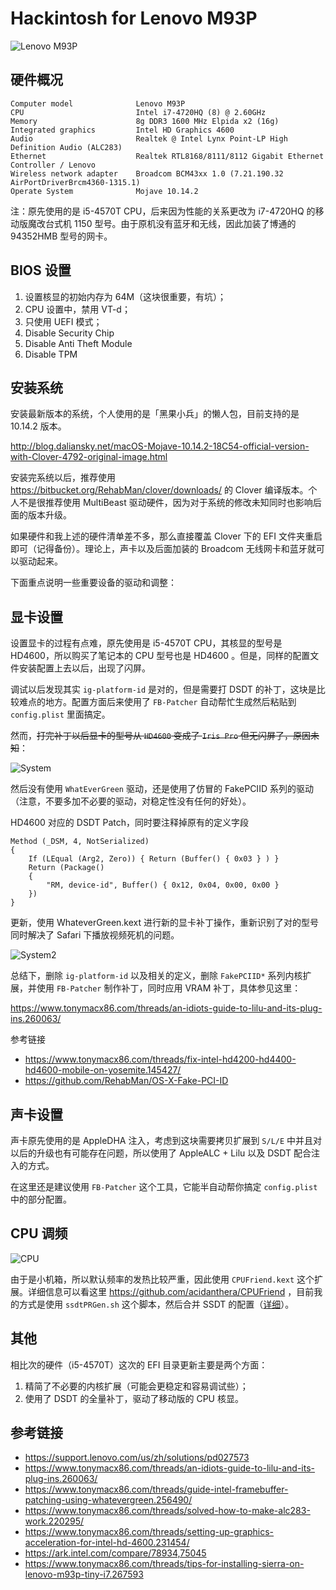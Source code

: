 # Hackintosh for Lenovo M93P 

![Lenovo M93P](asserts/device.png)

## 硬件概况

```
Computer model              Lenovo M93P
CPU                         Intel i7-4720HQ (8) @ 2.60GHz
Memory                      8g DDR3 1600 MHz Elpida x2 (16g)
Integrated graphics         Intel HD Graphics 4600
Audio                       Realtek @ Intel Lynx Point-LP High Definition Audio (ALC283)
Ethernet                    Realtek RTL8168/8111/8112 Gigabit Ethernet Controller / Lenovo
Wireless network adapter    Broadcom BCM43xx 1.0 (7.21.190.32 AirPortDriverBrcm4360-1315.1)
Operate System              Mojave 10.14.2
```

注：原先使用的是 i5-4570T CPU，后来因为性能的关系更改为 i7-4720HQ 的移动版魔改台式机 1150 型号。由于原机没有蓝牙和无线，因此加装了博通的 94352HMB 型号的网卡。

## BIOS 设置

1. 设置核显的初始内存为 64M（这块很重要，有坑）；
2. CPU 设置中，禁用 VT-d；
3. 只使用 UEFI 模式；
4. Disable Security Chip
5. Disable Anti Theft Module
6. Disable TPM

## 安装系统

安装最新版本的系统，个人使用的是「黑果小兵」的懒人包，目前支持的是 10.14.2 版本。

http://blog.daliansky.net/macOS-Mojave-10.14.2-18C54-official-version-with-Clover-4792-original-image.html

安装完系统以后，推荐使用 https://bitbucket.org/RehabMan/clover/downloads/ 的 Clover 编译版本。个人不是很推荐使用 MultiBeast 驱动硬件，因为对于系统的修改未知同时也影响后面的版本升级。

如果硬件和我上述的硬件清单差不多，那么直接覆盖 Clover 下的 EFI 文件夹重启即可（记得备份）。理论上，声卡以及后面加装的 Broadcom 无线网卡和蓝牙就可以驱动起来。

下面重点说明一些重要设备的驱动和调整：

## 显卡设置

设置显卡的过程有点难，原先使用是 i5-4570T CPU，其核显的型号是 HD4600，所以购买了笔记本的 CPU 型号也是 HD4600 。但是，同样的配置文件安装配置上去以后，出现了闪屏。

调试以后发现其实 `ig-platform-id` 是对的，但是需要打 DSDT 的补丁，这块是比较难点的地方。配置方面后来使用了 `FB-Patcher` 自动帮忙生成然后粘贴到 `config.plist` 里面搞定。

然而，<del>打完补丁以后显卡的型号从 `HD4600` 变成了 `Iris Pro` 但无闪屏了，原因未知</del>：

![System](asserts/system.png)

然后没有使用 `WhatEverGreen` 驱动，还是使用了仿冒的 FakePCIID 系列的驱动（注意，不要多加不必要的驱动，对稳定性没有任何的好处）。

HD4600 对应的 DSDT Patch，同时要注释掉原有的定义字段

```dsl
Method (_DSM, 4, NotSerialized)
{
    If (LEqual (Arg2, Zero)) { Return (Buffer() { 0x03 } ) }
    Return (Package()
    {
        "RM, device-id", Buffer() { 0x12, 0x04, 0x00, 0x00 }
    })
}
```

更新，使用 WhateverGreen.kext 进行新的显卡补丁操作，重新识别了对的型号同时解决了 Safari 下播放视频死机的问题。

![System2](asserts/system2.png)

总结下，删除 `ig-platform-id` 以及相关的定义，删除 `FakePCIID*` 系列内核扩展，并使用 `FB-Patcher` 制作补丁，同时应用 VRAM 补丁，具体参见这里：

https://www.tonymacx86.com/threads/an-idiots-guide-to-lilu-and-its-plug-ins.260063/


参考链接

* https://www.tonymacx86.com/threads/fix-intel-hd4200-hd4400-hd4600-mobile-on-yosemite.145427/
* https://github.com/RehabMan/OS-X-Fake-PCI-ID


## 声卡设置

声卡原先使用的是 AppleDHA 注入，考虑到这块需要拷贝扩展到 `S/L/E` 中并且对以后的升级也有可能存在问题，所以使用了 AppleALC + Lilu 以及 DSDT 配合注入的方式。

在这里还是建议使用 `FB-Patcher` 这个工具，它能半自动帮你搞定 `config.plist` 中的部分配置。

## CPU 调频

![CPU](asserts/cpu.png)

由于是小机箱，所以默认频率的发热比较严重，因此使用 `CPUFriend.kext` 这个扩展。详细信息可以看这里 https://github.com/acidanthera/CPUFriend ，目前我的方式是使用 `ssdtPRGen.sh` 这个脚本，然后合并 SSDT 的配置（[详细](https://github.com/acidanthera/CPUFriend/blob/master/Instructions.md)）。

## 其他

相比次的硬件（i5-4570T）这次的 EFI 目录更新主要是两个方面：

1. 精简了不必要的内核扩展（可能会更稳定和容易调试些）；
2. 使用了 DSDT 的全量补丁，驱动了移动版的 CPU 核显。

## 参考链接

* https://support.lenovo.com/us/zh/solutions/pd027573
* https://www.tonymacx86.com/threads/an-idiots-guide-to-lilu-and-its-plug-ins.260063/
* https://www.tonymacx86.com/threads/guide-intel-framebuffer-patching-using-whatevergreen.256490/
* https://www.tonymacx86.com/threads/solved-how-to-make-alc283-work.220295/
* https://www.tonymacx86.com/threads/setting-up-graphics-acceleration-for-intel-hd-4600.231454/
* https://ark.intel.com/compare/78934,75045
* https://www.tonymacx86.com/threads/tips-for-installing-sierra-on-lenovo-m93p-tiny-i7.267593